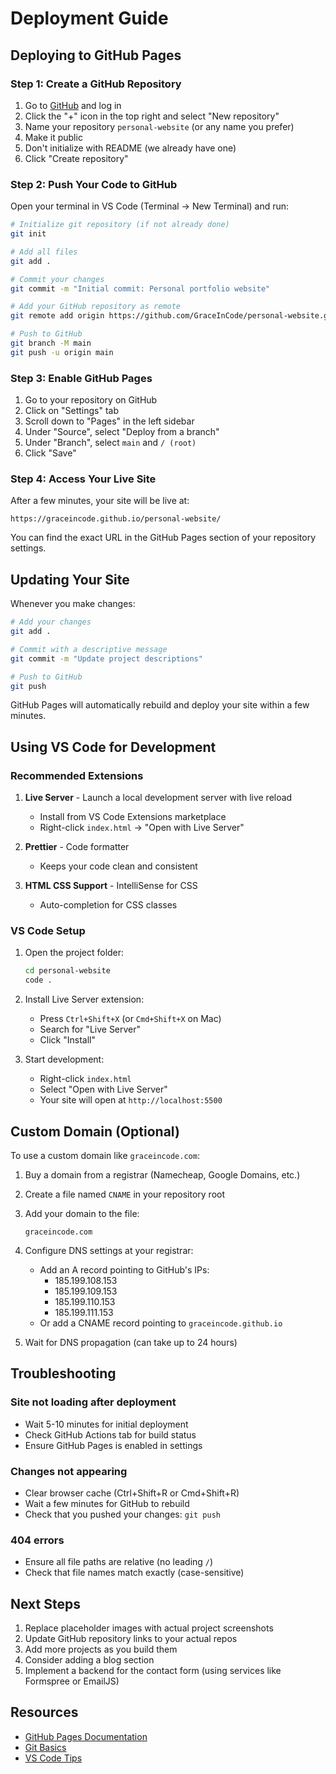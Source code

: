 # Deployment Guide

## Deploying to GitHub Pages

### Step 1: Create a GitHub Repository

1. Go to [GitHub](https://github.com) and log in
2. Click the "+" icon in the top right and select "New repository"
3. Name your repository `personal-website` (or any name you prefer)
4. Make it public
5. Don't initialize with README (we already have one)
6. Click "Create repository"

### Step 2: Push Your Code to GitHub

Open your terminal in VS Code (Terminal → New Terminal) and run:

```bash
# Initialize git repository (if not already done)
git init

# Add all files
git add .

# Commit your changes
git commit -m "Initial commit: Personal portfolio website"

# Add your GitHub repository as remote
git remote add origin https://github.com/GraceInCode/personal-website.git

# Push to GitHub
git branch -M main
git push -u origin main
```

### Step 3: Enable GitHub Pages

1. Go to your repository on GitHub
2. Click on "Settings" tab
3. Scroll down to "Pages" in the left sidebar
4. Under "Source", select "Deploy from a branch"
5. Under "Branch", select `main` and `/ (root)`
6. Click "Save"

### Step 4: Access Your Live Site

After a few minutes, your site will be live at:
```
https://graceincode.github.io/personal-website/
```

You can find the exact URL in the GitHub Pages section of your repository settings.

## Updating Your Site

Whenever you make changes:

```bash
# Add your changes
git add .

# Commit with a descriptive message
git commit -m "Update project descriptions"

# Push to GitHub
git push
```

GitHub Pages will automatically rebuild and deploy your site within a few minutes.

## Using VS Code for Development

### Recommended Extensions

1. **Live Server** - Launch a local development server with live reload
   - Install from VS Code Extensions marketplace
   - Right-click `index.html` → "Open with Live Server"

2. **Prettier** - Code formatter
   - Keeps your code clean and consistent

3. **HTML CSS Support** - IntelliSense for CSS
   - Auto-completion for CSS classes

### VS Code Setup

1. Open the project folder:
   ```bash
   cd personal-website
   code .
   ```

2. Install Live Server extension:
   - Press `Ctrl+Shift+X` (or `Cmd+Shift+X` on Mac)
   - Search for "Live Server"
   - Click "Install"

3. Start development:
   - Right-click `index.html`
   - Select "Open with Live Server"
   - Your site will open at `http://localhost:5500`

## Custom Domain (Optional)

To use a custom domain like `graceincode.com`:

1. Buy a domain from a registrar (Namecheap, Google Domains, etc.)
2. Create a file named `CNAME` in your repository root
3. Add your domain to the file:
   ```
   graceincode.com
   ```
4. Configure DNS settings at your registrar:
   - Add an A record pointing to GitHub's IPs:
     - 185.199.108.153
     - 185.199.109.153
     - 185.199.110.153
     - 185.199.111.153
   - Or add a CNAME record pointing to `graceincode.github.io`

5. Wait for DNS propagation (can take up to 24 hours)

## Troubleshooting

### Site not loading after deployment
- Wait 5-10 minutes for initial deployment
- Check GitHub Actions tab for build status
- Ensure GitHub Pages is enabled in settings

### Changes not appearing
- Clear browser cache (Ctrl+Shift+R or Cmd+Shift+R)
- Wait a few minutes for GitHub to rebuild
- Check that you pushed your changes: `git push`

### 404 errors
- Ensure all file paths are relative (no leading `/`)
- Check that file names match exactly (case-sensitive)

## Next Steps

1. Replace placeholder images with actual project screenshots
2. Update GitHub repository links to your actual repos
3. Add more projects as you build them
4. Consider adding a blog section
5. Implement a backend for the contact form (using services like Formspree or EmailJS)

## Resources

- [GitHub Pages Documentation](https://docs.github.com/en/pages)
- [Git Basics](https://git-scm.com/book/en/v2/Getting-Started-Git-Basics)
- [VS Code Tips](https://code.visualstudio.com/docs/getstarted/tips-and-tricks)
